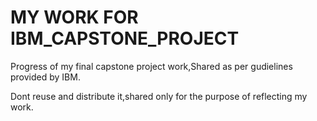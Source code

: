 # MY WORK FOR IBM_CAPSTONE_PROJECT
Progress of my final capstone project work,Shared as per gudielines provided by IBM.

Dont reuse and distribute it,shared only for the purpose of  reflecting my work.
